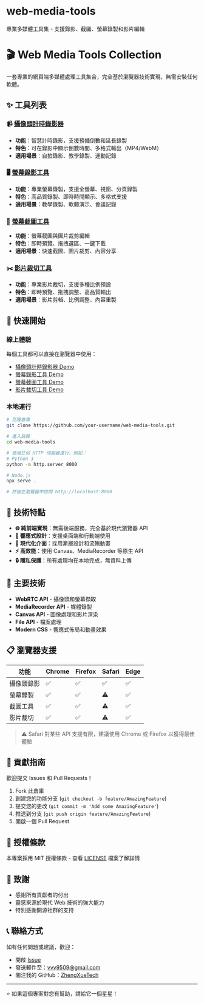 # web-media-tools
專業多媒體工具集 - 支援錄影、截圖、螢幕錄製和影片編輯
# 🎬 Web Media Tools Collection

一套專業的網頁端多媒體處理工具集合，完全基於瀏覽器技術實現，無需安裝任何軟體。

## ✨ 工具列表

### 📹 [攝像頭計時錄影器](./camera-timer-recorder/)
- **功能**：智慧計時錄影，支援預備倒數和延長錄製
- **特色**：可在錄影中顯示倒數時間、多格式輸出（MP4/WebM）
- **適用場景**：自拍錄影、教學錄製、運動記錄

### 🖥️ [螢幕錄影工具](./screen-recorder/)
- **功能**：專業螢幕錄製，支援全螢幕、視窗、分頁錄製
- **特色**：高品質錄製、即時時間顯示、多格式支援
- **適用場景**：教學錄製、軟體演示、會議記錄

### 📸 [螢幕截圖工具](./screenshot-tool/)
- **功能**：螢幕截圖與圖片裁剪編輯
- **特色**：即時預覽、拖拽選區、一鍵下載
- **適用場景**：快速截圖、圖片裁剪、內容分享

### ✂️ [影片裁切工具](./video-crop-tool/)
- **功能**：專業影片裁切，支援多種比例預設
- **特色**：即時預覽、拖拽調整、高品質輸出
- **適用場景**：影片剪輯、比例調整、內容重製

## 🚀 快速開始

### 線上體驗
每個工具都可以直接在瀏覽器中使用：

- [攝像頭計時錄影器 Demo](https://ZhengXueTech.github.io/web-media-tools/camera-timer-recorder/)
- [螢幕錄影工具 Demo](https://ZhengXueTech.github.io/web-media-tools/screen-recorder/)
- [螢幕截圖工具 Demo](https://ZhengXueTech.github.io/web-media-tools/screenshot-tool/)
- [影片裁切工具 Demo](https://ZhengXueTech.github.io/web-media-tools/video-crop-tool/)

### 本地運行
```bash
# 克隆倉庫
git clone https://github.com/your-username/web-media-tools.git

# 進入目錄
cd web-media-tools

# 使用任何 HTTP 伺服器運行，例如：
# Python 3
python -m http.server 8000

# Node.js
npx serve .

# 然後在瀏覽器中訪問 http://localhost:8000
```

## 🔧 技術特點

- **🌐 純前端實現**：無需後端服務，完全基於現代瀏覽器 API
- **📱 響應式設計**：支援桌面端和行動端使用
- **🎨 現代化介面**：採用漸層設計和流暢動畫
- **⚡ 高效能**：使用 Canvas、MediaRecorder 等原生 API
- **🔒 隱私保護**：所有處理均在本地完成，無資料上傳

## 🌟 主要技術

- **WebRTC API** - 攝像頭和螢幕擷取
- **MediaRecorder API** - 媒體錄製
- **Canvas API** - 圖像處理和影片渲染
- **File API** - 檔案處理
- **Modern CSS** - 響應式佈局和動畫效果

## 📋 瀏覽器支援

| 功能 | Chrome | Firefox | Safari | Edge |
|------|--------|---------|--------|------|
| 攝像頭錄影 | ✅ | ✅ | ✅ | ✅ |
| 螢幕錄製 | ✅ | ✅ | ⚠️ | ✅ |
| 截圖工具 | ✅ | ✅ | ⚠️ | ✅ |
| 影片裁切 | ✅ | ✅ | ⚠️ | ✅ |

> ⚠️ Safari 對某些 API 支援有限，建議使用 Chrome 或 Firefox 以獲得最佳體驗

## 🤝 貢獻指南

歡迎提交 Issues 和 Pull Requests！

1. Fork 此倉庫
2. 創建您的功能分支 (`git checkout -b feature/AmazingFeature`)
3. 提交您的更改 (`git commit -m 'Add some AmazingFeature'`)
4. 推送到分支 (`git push origin feature/AmazingFeature`)
5. 開啟一個 Pull Request

## 📄 授權條款

本專案採用 MIT 授權條款 - 查看 [LICENSE](LICENSE) 檔案了解詳情

## 🙏 致謝

- 感謝所有貢獻者的付出
- 靈感來源於現代 Web 技術的強大能力
- 特別感謝開源社群的支持

## 📞 聯絡方式

如有任何問題或建議，歡迎：
- 開啟 [Issue](https://github.com/ZhengXueTech/web-media-tools/issues)
- 發送郵件至：vvv9509@gmail.com
- 關注我的 GitHub：[ZhengXueTech](https://github.com/ZhengXueTech)

---

⭐ 如果這個專案對您有幫助，請給它一個星星！
